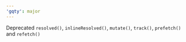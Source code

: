 ```yaml
---
'gqty': major
---
```


Deprecated `resolved()`, `inlineResolved()`, `mutate()`, `track()`, `prefetch()`
and `refetch()`
